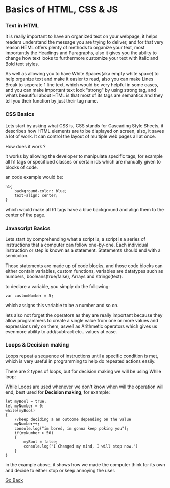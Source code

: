 # Basics of HTML, CSS & JS


### Text in HTML

It is really important to have an organized text on your webpage, it helps readers understand the message you are trying to deliver, and for that very reason HTML offers plenty of methods to organize your text, most importantly the Headings and Paragraphs, also it gives you the ability to change how text looks to furthermore customize your text with Italic and Bold text styles.

As well as allowing you to have White Spaces(aka empty white space) to help organize text and make it easier to read, also you can make Lines Break to seperate 1 line text, which would be very helpful in some cases, and you can make important text look "strong" by using strong tag, and whats beautiful about HTML is that most of its tags are semantics and they tell you their function by just their tag name.


### CSS Basics

Lets start by asking what CSS is, CSS stands for Cascading Style Sheets, it describes how HTML elements are to be displayed on screen, also, it saves a lot of work. It can control the layout of multiple web pages all at once.

How does it work ?

it works by allowing the developer to manipulate specific tags, for example all h1 tags or specificed classes or certain ids which are manually given to blocks of code.

an code example would be:
```
h1{
    background-color: blue;
    text-align: center;
}
```
which would make all h1 tags have a blue background and align them to the center of the page.


### Javascript Basics


Lets start by comprehending what a script is, a script is a series of instructions that a computer can follow one-by-one. Each individual instruction or step is known as a statement.
Statements should end with a semicolon.

Those statements are made up of code blocks, and those code blocks can either contain variables, custom functions, variables are datatypes such as numbers, booleans(true/false), Arrays and strings(text).

to declare a variable, you simply do the following:
```
var customNumber = 5;
```
which assigns this variable to be a number and so on.


lets also not forget the operators as they are really important because they allow programmers to
create a single value from one or more values and expressions rely on them, aswell as Arithmetic operators which gives us evenmore ability to add/subtract etc.. values at ease.


### Loops & Decision making

Loops repeat a sequence of instructions until a specific condition is met, which is very useful in programming to help do repeated actions easily.

There are 2 types of loops, but for decision making we will be using While loop:

While Loops are used whenever we don't know when will the operation will end, best used for **Decision making**, for example:
```
let myBool = true;
let myNumber = 0;
while(myBool)
{
    //keep deciding a an outcome depending on the value
    myNumber++;
    console.log("im bored, im gonna keep poking you");
    if(myNumber > 50)
    {
        myBool = false;
        console.log("I Changed my mind, I will stop now.")
    }
}
```
in the example above, it shows how we made the computer think for its own and decide to either stop or keep annoying the user.



[Go Back](https://musaabshalaldeh.github.io/reading-notes/)